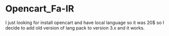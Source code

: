 # Opencart_Fa-IR
I just looking for install opencart and have local language so it was 20$ so I decide to add old version of lang pack to version 3.x and it works.
